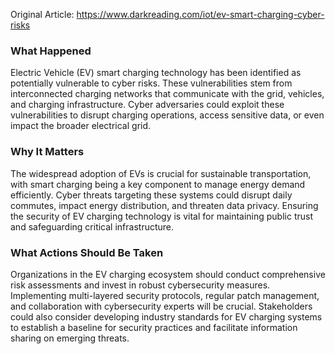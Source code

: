 Original Article: https://www.darkreading.com/iot/ev-smart-charging-cyber-risks

### What Happened

Electric Vehicle (EV) smart charging technology has been identified as potentially vulnerable to cyber risks. These vulnerabilities stem from interconnected charging networks that communicate with the grid, vehicles, and charging infrastructure. Cyber adversaries could exploit these vulnerabilities to disrupt charging operations, access sensitive data, or even impact the broader electrical grid.

### Why It Matters

The widespread adoption of EVs is crucial for sustainable transportation, with smart charging being a key component to manage energy demand efficiently. Cyber threats targeting these systems could disrupt daily commutes, impact energy distribution, and threaten data privacy. Ensuring the security of EV charging technology is vital for maintaining public trust and safeguarding critical infrastructure.

### What Actions Should Be Taken

Organizations in the EV charging ecosystem should conduct comprehensive risk assessments and invest in robust cybersecurity measures. Implementing multi-layered security protocols, regular patch management, and collaboration with cybersecurity experts will be crucial. Stakeholders could also consider developing industry standards for EV charging systems to establish a baseline for security practices and facilitate information sharing on emerging threats.